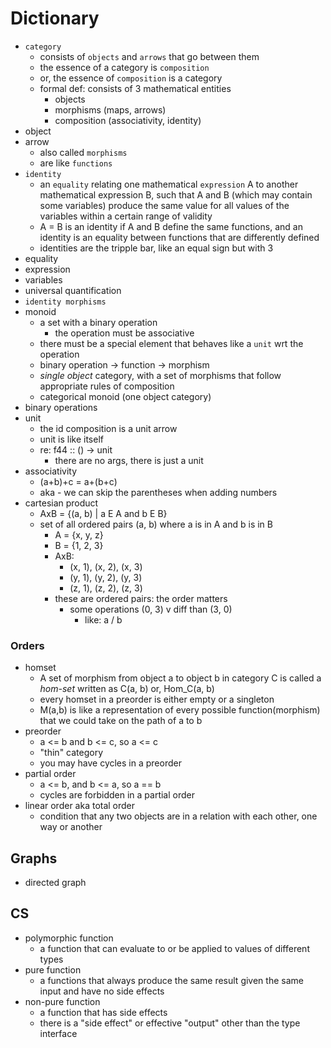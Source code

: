 # Dictionary

- `category`
  - consists of `objects` and `arrows` that go between them
  - the essence of a category is `composition`
  - or, the essence of `composition` is a category
  - formal def: consists of 3 mathematical entities
    - objects
    - morphisms (maps, arrows)
    - composition (associativity, identity)
- object
- arrow
  - also called `morphisms`
  - are like `functions`
- `identity`
  - an `equality` relating one mathematical `expression` A to another mathematical expression B, such that A and B (which may contain some variables) produce the same value for all values of the variables within a certain range of validity
  - A = B is an identity if A and B define the same functions, and an identity is an equality between functions that are differently defined
  - identities are the tripple bar, like an equal sign but with 3
- equality
- expression
- variables
- universal quantification
- `identity morphisms`
- monoid
  - a set with a binary operation
    - the operation must be associative
  - there must be a special element that behaves like a `unit` wrt the operation
  - binary operation -> function -> morphism
  - *single object* category, with a set of morphisms that follow appropriate rules of composition
  - categorical monoid (one object category)
- binary operations
- unit
  - the id composition is a unit arrow
  - unit is like itself
  - re: f44 :: () -> unit
    - there are no args, there is just a unit
- associativity
  - (a+b)+c = a+(b+c)
  - aka - we can skip the parentheses when adding numbers
- cartesian product
  - AxB = {(a, b) | a E A and b E B}
  - set of all ordered pairs (a, b) where a is in A and b is in B
    - A = {x, y, z}
    - B = {1, 2, 3}
    - AxB:
      - (x, 1), (x, 2), (x, 3)
      - (y, 1), (y, 2), (y, 3)
      - (z, 1), (z, 2), (z, 3)
    - these are ordered pairs: the order matters
      - some operations (0, 3) v diff than (3, 0)
        - like: a / b

### Orders

- homset
  - A set of morphism from object a to object b in category C is called a *hom-set* written as C(a, b) or, Hom_C(a, b)
  - every homset in a preorder is either empty or a singleton
  - M(a,b) is like a representation of every possible function(morphism) that we could take on the path of a to b
- preorder
  - a <= b and b <= c, so a <= c
  - "thin" category
  - you may have cycles in a preorder
- partial order
  - a <= b, and b <= a, so a == b
  - cycles are forbidden in a partial order
- linear order aka total order
  - condition that any two objects are in a relation with each other, one way or another

## Graphs

- directed graph

## CS

- polymorphic function
  - a function that can evaluate to or be applied to values of different types
- pure function
  - a functions that always produce the same result given the same input and have no side effects
- non-pure function
  - a function that has side effects
  - there is a "side effect" or effective "output" other than the type interface
